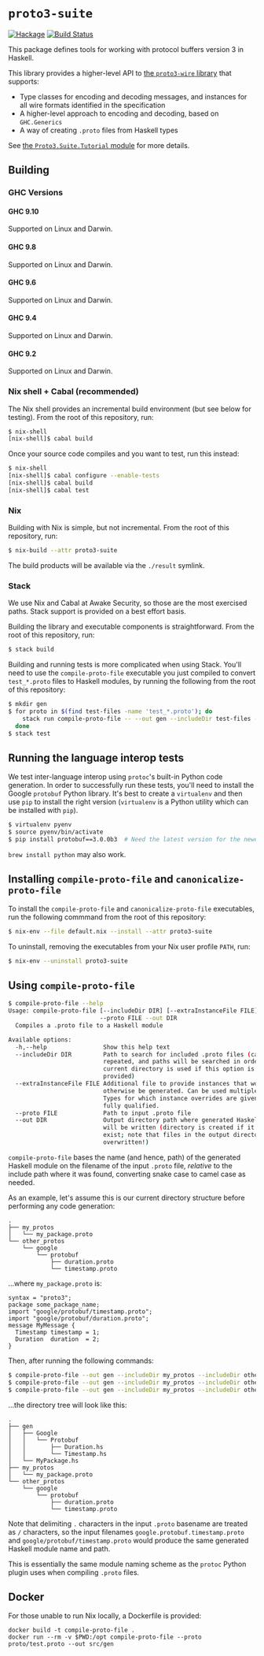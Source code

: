 # `proto3-suite`

[![Hackage](https://img.shields.io/hackage/v/proto3-suite.svg?logo=haskell&label=proto3-suite)](https://hackage.haskell.org/package/proto3-suite)
[![Build Status](https://github.com/awakesecurity/proto3-suite/actions/workflows/ci.yml/badge.svg)](https://github.com/awakesecurity/proto3-suite/actions/workflows/ci.yml)

This package defines tools for working with protocol buffers version 3 in
Haskell.

This library provides a higher-level API to [the `proto3-wire` library](https://github.com/awakesecurity/proto3-wire)
that supports:

- Type classes for encoding and decoding messages, and instances for all wire
  formats identified in the specification
- A higher-level approach to encoding and decoding, based on `GHC.Generics`
- A way of creating `.proto` files from Haskell types

See [the `Proto3.Suite.Tutorial` module](https://hackage.haskell.org/package/proto3-suite/docs/Proto3-Suite-Tutorial.html)
for more details.

## Building

### GHC Versions

#### GHC 9.10

Supported on Linux and Darwin.

#### GHC 9.8

Supported on Linux and Darwin.

#### GHC 9.6

Supported on Linux and Darwin.

#### GHC 9.4

Supported on Linux and Darwin.

#### GHC 9.2

Supported on Linux and Darwin.

### Nix shell + Cabal (recommended)

The Nix shell provides an incremental build environment (but see below for
testing). From the root of this repository, run:

```bash
$ nix-shell
[nix-shell]$ cabal build
```

Once your source code compiles and you want to test, run this instead:

```bash
$ nix-shell
[nix-shell]$ cabal configure --enable-tests
[nix-shell]$ cabal build
[nix-shell]$ cabal test
```

### Nix

Building with Nix is simple, but not incremental. From the root of this
repository, run:

```bash
$ nix-build --attr proto3-suite
```

The build products will be available via the `./result` symlink.

### Stack

We use Nix and Cabal at Awake Security, so those are the most exercised paths.
Stack support is provided on a best effort basis.

Building the library and executable components is straightforward. From the root
of this repository, run:

```bash
$ stack build
```

Building and running tests is more complicated when using Stack. You'll need to
use the `compile-proto-file` executable you just compiled to convert
`test_*.proto` files to Haskell modules, by running the following from the root
of this repository:

```bash
$ mkdir gen
$ for proto in $(find test-files -name 'test_*.proto'); do
    stack run compile-proto-file -- --out gen --includeDir test-files --proto "${proto#test-files/}"
  done
$ stack test
```

## Running the language interop tests

We test inter-language interop using `protoc`'s built-in Python code generation.
In order to successfully run these tests, you'll need to install the Google
`protobuf` Python library. It's best to create a `virtualenv` and then use `pip`
to install the right version (`virtualenv` is a Python utility which can be
installed with `pip`).

```bash
$ virtualenv pyenv
$ source pyenv/bin/activate
$ pip install protobuf==3.0.0b3  # Need the latest version for the newest protoc
```

`brew install python` may also work.

## Installing `compile-proto-file` and `canonicalize-proto-file`

To install the `compile-proto-file` and `canonicalize-proto-file` executables,
run the following commmand from the root of this repository:

```bash
$ nix-env --file default.nix --install --attr proto3-suite
```

To uninstall, removing the executables from your Nix user profile `PATH`, run:

```bash
$ nix-env --uninstall proto3-suite
```

## Using `compile-proto-file`

```bash
$ compile-proto-file --help
Usage: compile-proto-file [--includeDir DIR] [--extraInstanceFile FILE]
                          --proto FILE --out DIR
  Compiles a .proto file to a Haskell module

Available options:
  -h,--help                Show this help text
  --includeDir DIR         Path to search for included .proto files (can be
                           repeated, and paths will be searched in order; the
                           current directory is used if this option is not
                           provided)
  --extraInstanceFile FILE Additional file to provide instances that would
                           otherwise be generated. Can be used multiple times.
                           Types for which instance overrides are given must be
                           fully qualified.
  --proto FILE             Path to input .proto file
  --out DIR                Output directory path where generated Haskell modules
                           will be written (directory is created if it does not
                           exist; note that files in the output directory may be
                           overwritten!)
```

`compile-proto-file` bases the name (and hence, path) of the generated Haskell
module on the filename of the input `.proto` file, _relative_ to the include
path where it was found, converting snake case to camel case as needed.

As an example, let's assume this is our current directory structure before
performing any code generation:

```
.
├── my_protos
│   └── my_package.proto
└── other_protos
    └── google
        └── protobuf
            ├── duration.proto
            └── timestamp.proto
```

...where `my_package.proto` is:

```
syntax = "proto3";
package some_package_name;
import "google/protobuf/timestamp.proto";
import "google/protobuf/duration.proto";
message MyMessage {
  Timestamp timestamp = 1;
  Duration  duration  = 2;
}
```

Then, after running the following commands:

```bash
$ compile-proto-file --out gen --includeDir my_protos --includeDir other_protos --proto google/protobuf/duration.proto
$ compile-proto-file --out gen --includeDir my_protos --includeDir other_protos --proto google/protobuf/timestamp.proto
$ compile-proto-file --out gen --includeDir my_protos --includeDir other_protos --proto my_package.proto
```

...the directory tree will look like this:

```
.
├── gen
│   ├── Google
│   │   └── Protobuf
│   │       ├── Duration.hs
│   │       └── Timestamp.hs
│   └── MyPackage.hs
├── my_protos
│   └── my_package.proto
└── other_protos
    └── google
        └── protobuf
            ├── duration.proto
            └── timestamp.proto
```

Note that delimiting `.` characters in the input `.proto` basename are treated
as `/` characters, so the input filenames `google.protobuf.timestamp.proto` and
`google/protobuf/timestamp.proto` would produce the same generated Haskell
module name and path.

This is essentially the same module naming scheme as the `protoc` Python plugin
uses when compiling `.proto` files.

## Docker

For those unable to run Nix locally, a Dockerfile is provided:
```
docker build -t compile-proto-file .
docker run --rm -v $PWD:/opt compile-proto-file --proto proto/test.proto --out src/gen
```
